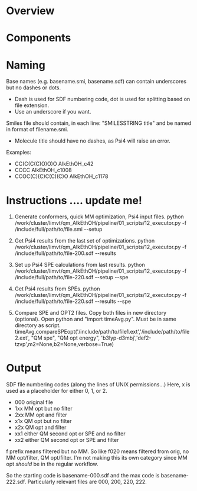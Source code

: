 
# Overview

# Components
 
# Naming

Base names (e.g. basename.smi, basename.sdf) can contain underscores but no dashes or dots.
  * Dash is used for SDF numbering code, dot is used for splitting based on file extension.
  * Use an underscore if you want.

Smiles file should contain, in each line: "SMILESSTRING title" and be named in format of filename.smi.
  * Molecule title should have no dashes, as Psi4 will raise an error.

Examples:
  * CC(C(C(C)O)O)O AlkEthOH_c42
  * CCCC AlkEthOH_c1008
  * CCOC(C)(C)C(C)(C)O AlkEthOH_c1178

# Instructions .... update me!

 1. Generate conformers, quick MM optimization, Psi4 input files.
     python /work/cluster/limvt/qm_AlkEthOH/pipeline/01_scripts/12_executor.py -f /include/full/path/to/file.smi --setup

 2. Get Psi4 results from the last set of optimizations.
     python /work/cluster/limvt/qm_AlkEthOH/pipeline/01_scripts/12_executor.py -f /include/full/path/to/file-200.sdf --results

 3. Set up Psi4 SPE calculations from last results.
     python /work/cluster/limvt/qm_AlkEthOH/pipeline/01_scripts/12_executor.py -f /include/full/path/to/file-220.sdf --setup --spe

 4. Get Psi4 results from SPEs.
     python /work/cluster/limvt/qm_AlkEthOH/pipeline/01_scripts/12_executor.py -f /include/full/path/to/file-220.sdf --results --spe

 5. Compare SPE and OPT2 files.
     Copy both files in new directory (optional).
     Open python and "import timeAvg.py". Must be in same directory as script.
     timeAvg.compareSPEopt('/include/path/to/file1.ext','/include/path/to/file2.ext', "QM spe", "QM opt energy", 'b3lyp-d3mbj','def2-tzvp',m2=None,b2=None,verbose=True)

# Output

 SDF file numbering codes (along the lines of UNIX permissions...)
 Here, x is used as a placeholder for either 0, 1, or 2.

 * 000 original file
 * 1xx MM opt but no filter
 * 2xx MM opt and filter
 * x1x QM opt but no filter
 * x2x QM opt and filter
 * xx1 either QM second opt or SPE and no filter
 * xx2 either QM second opt or SPE and filter

f prefix means filtered but no MM. So like f020 means filtered from orig, no MM opt/filter, QM opt/filter.
I'm not making this its own category since MM opt *should* be in the regular workflow.

So the starting code is basename-000.sdf and the max code is basename-222.sdf.
Particularly relevant files are 000, 200, 220, 222. 

